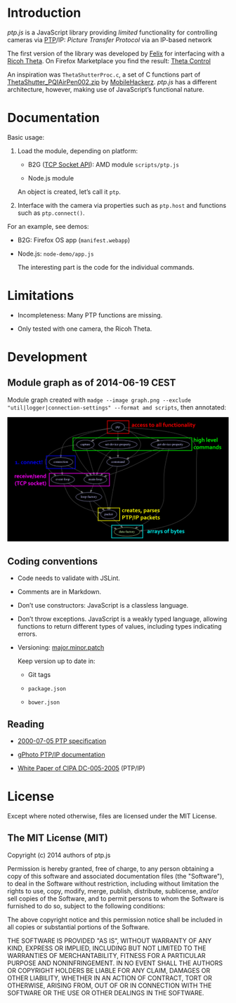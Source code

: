 Introduction
============

*ptp.js* is a JavaScript library providing *limited* functionality for
controlling cameras via [PTP][1]/IP: *Picture Transfer Protocol* via an
IP-based network

The first version of the library was developed by [Felix][3] for interfacing
with a [Ricoh Theta][2]. On Firefox Marketplace you find the result:
[Theta Control][13]

An inspiration was `ThetaShutterProc.c`, a set of C functions part of
[ThetaShutter_PQIAirPen002.zip][6] by [MobileHackerz][4]. *ptp.js* has a
different architecture, however, making use of JavaScript’s functional nature.


Documentation
=============

Basic usage:

 1. Load the module, depending on platform:

      + B2G ([TCP Socket API][8]): AMD module `scripts/ptp.js`

      + Node.js module

    An object is created, let’s call it `ptp`.

 2. Interface with the camera via properties such as `ptp.host` and functions
    such as `ptp.connect()`.

For an example, see demos:

  + B2G: Firefox OS app (`manifest.webapp`)

  + Node.js: `node-demo/app.js`

    The interesting part is the code for the individual commands.


Limitations
===========

  * Incompleteness: Many PTP functions are missing.

  * Only tested with one camera, the Ricoh Theta.


Development
===========

Module graph as of 2014-06-19 CEST
----------------------------------

Module graph created with `madge --image graph.png --exclude
"util|logger|connection-settings" --format amd scripts`, then annotated:

![Annotated graph][12]

Coding conventions
------------------

  * Code needs to validate with JSLint.

  * Comments are in Markdown.

  * Don’t use constructors: JavaScript is a classless language.

  * Don’t throw exceptions. JavaScript is a weakly typed language, allowing
    functions to return different types of values, including types indicating
    errors.

  * Versioning: [major.minor.patch][7]

    Keep version up to date in:

      + Git tags

      + `package.json`

      + `bower.json`

Reading
-------

  * [2000-07-05 PTP specification][9]

  * [gPhoto PTP/IP documentation][10]

  * [White Paper of CIPA DC-005-2005][11] (PTP/IP)


License
=======

Except where noted otherwise, files are licensed under the MIT License.


The MIT License (MIT)
---------------------

Copyright (c) 2014 authors of ptp.js

Permission is hereby granted, free of charge, to any person obtaining a copy of
this software and associated documentation files (the "Software"), to deal in
the Software without restriction, including without limitation the rights to
use, copy, modify, merge, publish, distribute, sublicense, and/or sell copies of
the Software, and to permit persons to whom the Software is furnished to do so,
subject to the following conditions:

The above copyright notice and this permission notice shall be included in all
copies or substantial portions of the Software.

THE SOFTWARE IS PROVIDED "AS IS", WITHOUT WARRANTY OF ANY KIND, EXPRESS OR
IMPLIED, INCLUDING BUT NOT LIMITED TO THE WARRANTIES OF MERCHANTABILITY, FITNESS
FOR A PARTICULAR PURPOSE AND NONINFRINGEMENT. IN NO EVENT SHALL THE AUTHORS OR
COPYRIGHT HOLDERS BE LIABLE FOR ANY CLAIM, DAMAGES OR OTHER LIABILITY, WHETHER
IN AN ACTION OF CONTRACT, TORT OR OTHERWISE, ARISING FROM, OUT OF OR IN
CONNECTION WITH THE SOFTWARE OR THE USE OR OTHER DEALINGS IN THE SOFTWARE.

[1]: http://en.wikipedia.org/wiki/Picture_Transfer_Protocol
[2]: http://en.wikipedia.org/wiki/Ricoh
[3]: mailto:felix.klee@inka.de
[4]: http://mobilehackerz.jp/contents/Review/RICOH_THETA
[6]: http://mobilehackerz.jp/contents?plugin=attach&pcmd=info&file=ThetaShutter_PQIAirPen002.zip&refer=Review%2FRICOH_THETA%2FRemote
[7]: http://semver.org/
[8]: https://developer.mozilla.org/en-US/docs/WebAPI/TCP_Socket
[9]: http://people.ece.cornell.edu/land/courses/ece4760/FinalProjects/f2012/jmv87/site/files/pima15740-2000.pdf
[10]: http://www.gphoto.org/doc/ptpip.php
[11]: http://www.cipa.jp/ptp-ip/documents_e/CIPA_DC-005_Whitepaper_ENG.pdf
[12]: images/2014-06-19+02_annotated_graph.png?raw=true
[13]: https://marketplace.firefox.com/app/theta-control
